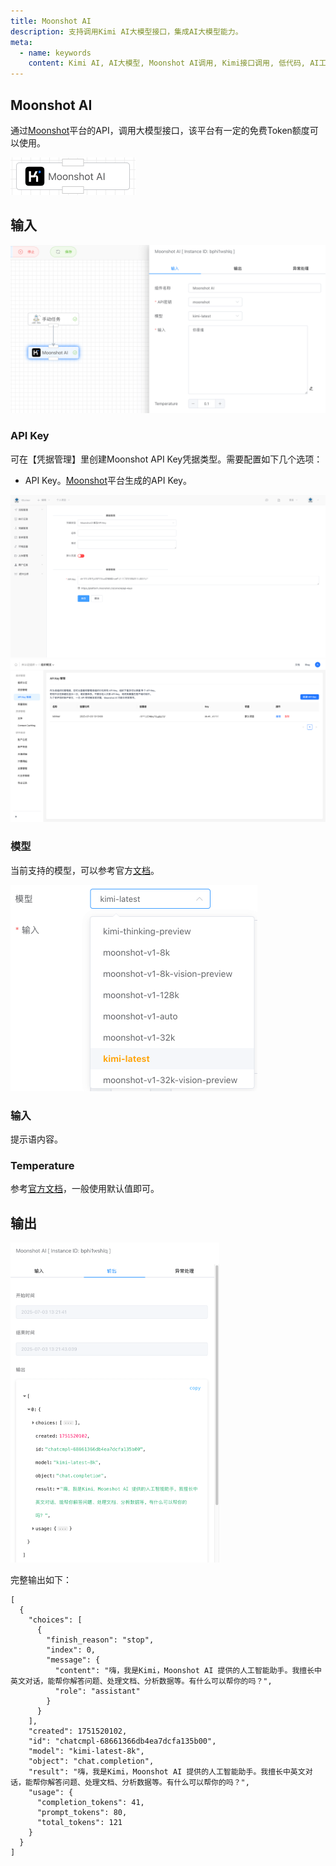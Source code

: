 ```yaml
---
title: Moonshot AI
description: 支持调用Kimi AI大模型接口，集成AI大模型能力。
meta:
  - name: keywords
    content: Kimi AI, AI大模型, Moonshot AI调用, Kimi接口调用, 低代码, AI工作流, 流程引擎
---
```


## Moonshot AI

通过[Moonshot](https://platform.moonshot.cn/console/api-keys)平台的API，调用大模型接口，该平台有一定的免费Token额度可以使用。



<img src="./img/moonshot-ai-menu.png" alt="image-20250703131737834" style="zoom:50%;" />



## 输入

<img src="./img/moonshot-input-parameter.png" alt="image-20250703132159738" style="zoom:50%;" />

### API Key

可在【凭据管理】里创建Moonshot API Key凭据类型。需要配置如下几个选项：

- API Key。[Moonshot](https://platform.moonshot.cn/console/api-keys)平台生成的API Key。

<img src="./img/moonshot-input-cred.png" alt="image-20250703131504364" style="zoom:50%;" />

<img src="./img/moonshot-platform.png" alt="image-20250703131543926" style="zoom:50%;" />

### 模型

当前支持的模型，可以参考官方[文档](https://platform.moonshot.cn/docs/introduction#%E5%85%B6%E4%BB%96%E5%80%BC%E5%BE%97%E6%B3%A8%E6%84%8F%E7%9A%84%E9%87%8D%E8%A6%81%E4%BA%8B%E9%A1%B9)。

<img src="./img/moonshot-input-model.png" alt="image-20250703131910123" style="zoom:50%;" />



### 输入

提示语内容。



### Temperature

参考[官方文档](https://platform.moonshot.cn/docs/guide/migrating-from-openai-to-kimi#temperature-%E5%92%8C-n-%E5%80%BC)，一般使用默认值即可。

## 输出

<img src="./img/moonshot-output.png" alt="image-20250703132234113" style="zoom:50%;" />



完整输出如下：

```
[
  {
    "choices": [
      {
        "finish_reason": "stop",
        "index": 0,
        "message": {
          "content": "嗨，我是Kimi，Moonshot AI 提供的人工智能助手。我擅长中英文对话，能帮你解答问题、处理文档、分析数据等。有什么可以帮你的吗？",
          "role": "assistant"
        }
      }
    ],
    "created": 1751520102,
    "id": "chatcmpl-68661366db4ea7dcfa135b00",
    "model": "kimi-latest-8k",
    "object": "chat.completion",
    "result": "嗨，我是Kimi，Moonshot AI 提供的人工智能助手。我擅长中英文对话，能帮你解答问题、处理文档、分析数据等。有什么可以帮你的吗？",
    "usage": {
      "completion_tokens": 41,
      "prompt_tokens": 80,
      "total_tokens": 121
    }
  }
]
```

